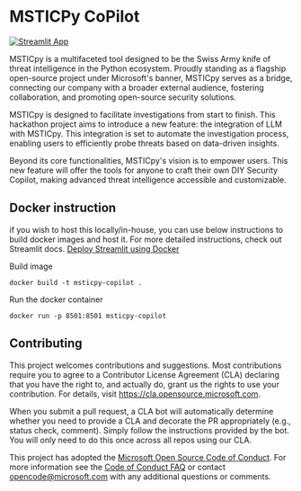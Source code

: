 # MSTICPy CoPilot

[![Streamlit App](https://static.streamlit.io/badges/streamlit_badge_black_white.svg)](https://aka.ms/msticpy-copilot)


MSTICpy is a multifaceted tool designed to be the Swiss Army knife of threat intelligence in the Python ecosystem. Proudly standing as a flagship open-source project under Microsoft's banner, MSTICpy serves as a bridge, connecting our company with a broader external audience, fostering collaboration, and promoting open-source security solutions.

MSTICpy is designed to facilitate investigations from start to finish. This hackathon project aims to introduce a new feature: the integration of LLM with MSTICpy. This integration is set to automate the investigation process, enabling users to efficiently probe threats based on data-driven insights.

Beyond its core functionalities, MSTICpy's vision is to empower users. This new feature will offer the tools for anyone to craft their own DIY Security Copilot, making advanced threat intelligence accessible and customizable.


## Docker instruction
if you wish to host this locally/in-house, you can use below instructions to build docker images and host it. For more detailed instructions, check out Streamlit docs. [Deploy Streamlit using Docker](https://docs.streamlit.io/knowledge-base/tutorials/deploy/docker)

Build image

`docker build -t msticpy-copilot .`

Run the docker container

`docker run -p 8501:8501 msticpy-copilot`

## Contributing

This project welcomes contributions and suggestions.  Most contributions require you to agree to a
Contributor License Agreement (CLA) declaring that you have the right to, and actually do, grant us
the rights to use your contribution. For details, visit https://cla.opensource.microsoft.com.

When you submit a pull request, a CLA bot will automatically determine whether you need to provide
a CLA and decorate the PR appropriately (e.g., status check, comment). Simply follow the instructions
provided by the bot. You will only need to do this once across all repos using our CLA.

This project has adopted the [Microsoft Open Source Code of Conduct](https://opensource.microsoft.com/codeofconduct/).
For more information see the [Code of Conduct FAQ](https://opensource.microsoft.com/codeofconduct/faq/) or
contact [opencode@microsoft.com](mailto:opencode@microsoft.com) with any additional questions or comments.